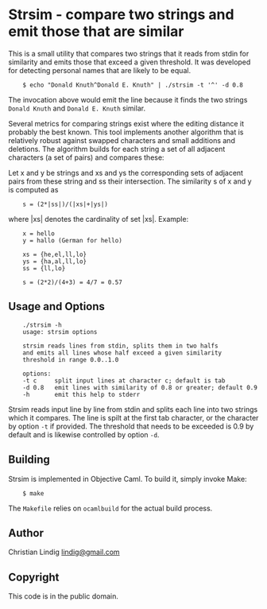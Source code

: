 # Strsim - compare two strings and emit those that are similar

This is a small utility that compares two strings that it reads from stdin for
similarity and emits those that exceed a given threshold. It was developed for
detecting personal names that are likely to be equal.

        $ echo "Donald Knuth^Donald E. Knuth" | ./strsim -t '^' -d 0.8
        
The invocation above would emit the line because it finds the two
strings `Donald Knuth` and `Donald E. Knuth` similar.

Several metrics for comparing strings exist where the editing distance it
probably the best known. This tool implements another algorithm that is
relatively robust against swapped characters and small additions and
deletions. The algorithm builds for each string a set of all adjacent
characters (a set of pairs) and compares these:

Let x and y be strings and xs and ys the corresponding sets of adjacent pairs
from these string and ss their intersection. The similarity s of x and y is
computed as

        s = (2*|ss|)/(|xs|+|ys|)
        
where |xs| denotes the cardinality of set |xs|. Example:

        x = hello
        y = hallo (German for hello)
        
        xs = {he,el,ll,lo}
        ys = {ha,al,ll,lo}
        ss = {ll,lo}

        s = (2*2)/(4+3) = 4/7 = 0.57
        
## Usage and Options

        ./strsim -h
        usage: strsim options

        strsim reads lines from stdin, splits them in two halfs 
        and emits all lines whose half exceed a given similarity 
        threshold in range 0.0..1.0

        options:
        -t c     split input lines at character c; default is tab
        -d 0.8   emit lines with similarity of 0.8 or greater; default 0.9
        -h       emit this help to stderr


Strsim reads input line by line from stdin and splits each line into two
strings which it compares. The line is spilt at the first tab character, or
the character by option `-t` if provided. The threshold that needs to be
exceeded is 0.9 by default and is likewise controlled by option `-d`.

## Building

Strsim is implemented in Objective Caml. To build it, simply invoke Make:

        $ make
        
The `Makefile` relies on `ocamlbuild` for the actual build process.

## Author

Christian Lindig <lindig@gmail.com>

## Copyright

This code is in the public domain.



